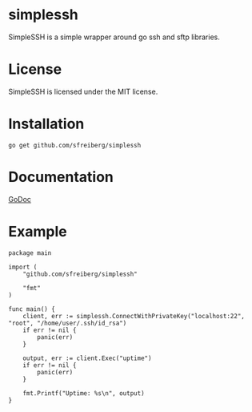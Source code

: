 simplessh
=========

SimpleSSH is a simple wrapper around go ssh and sftp libraries.

License
=======

SimpleSSH is licensed under the MIT license.

Installation
============
`go get github.com/sfreiberg/simplessh`

Documentation
=============
[GoDoc](http://godoc.org/github.com/sfreiberg/simplessh)

Example
=======

```
package main

import (
	"github.com/sfreiberg/simplessh"

	"fmt"
)

func main() {
	client, err := simplessh.ConnectWithPrivateKey("localhost:22", "root", "/home/user/.ssh/id_rsa")
	if err != nil {
		panic(err)
	}

	output, err := client.Exec("uptime")
	if err != nil {
		panic(err)
	}

	fmt.Printf("Uptime: %s\n", output)
}

```